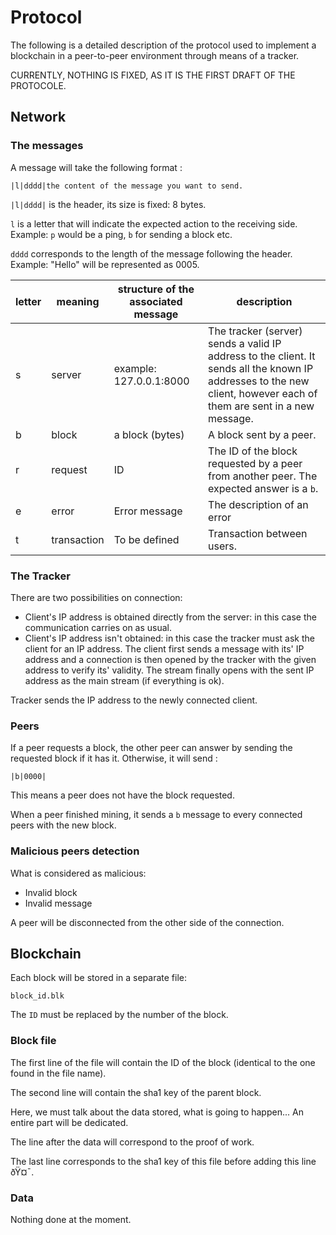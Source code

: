 # Protocol

The following is a detailed  description of the protocol used to implement a blockchain in a peer-to-peer environment through means of a tracker.

CURRENTLY, NOTHING IS FIXED, AS IT IS THE FIRST DRAFT OF THE PROTOCOLE.

## Network

### The messages
A message will take the following format :

```
|l|dddd|the content of the message you want to send.
```

`|l|dddd|` is the header, its size is fixed: 8 bytes.

`l` is a letter that will indicate the expected action to the receiving  side. Example: `p` would be a ping, `b`  for sending a block etc.

`dddd` corresponds to the length of the message following the header. Example:  "Hello"  will be represented as 0005.

|letter|meaning    |structure of the associated message|description|
|------|-----------|-----------------------------------|-----------|
|s     |server     |example: 127.0.0.1:8000            |The tracker (server) sends a valid IP address to the client. It sends all the known IP addresses to the new client, however each of them are sent in a new message.|
|b     |block      |a block (bytes)                    |A block sent by a peer.|
|r     |request    |ID                                 |The ID of the block requested by a peer from another peer. The expected answer is a `b`.|
|e     |error      |Error message                      |The description of an error|
|t     |transaction|To be defined                      |Transaction between users. 



### The Tracker

There are two possibilities on connection:
- Client's IP address is obtained directly from the server: in this case the communication carries on as usual. 
- Client's IP address isn't obtained: in this case the tracker must ask the client for an IP address. The client first sends a message with its' IP address and a connection is then opened by the tracker with the given address to verify  its' validity. The stream finally opens with the sent IP address as the main stream (if everything is ok).

Tracker sends the IP address to the newly connected client.

### Peers
If a peer requests a block, the other peer can answer by sending the requested block if it has it. Otherwise, it will send :
```
|b|0000|
```
This means a peer does not have the block requested.

When a peer finished mining, it sends a `b` message to every connected peers with the new block.

### Malicious peers detection

What is considered as malicious:
- Invalid block
- Invalid message

A peer will be disconnected from the other side of the connection.


## Blockchain

Each block will be stored in a separate  file:
```
block_id.blk
```
The `ID` must be replaced by the number of the block.

### Block file
The first line of the file will contain the ID of the block (identical to the one found in the file name).

The second line will contain the sha1 key of the parent block.

Here, we must talk about the data stored, what is going to happen... An entire part will be dedicated.

The line after the data will correspond to the proof of work.

The last line corresponds  to the sha1 key of this file before adding this line ðŸ¤¯.

### Data

Nothing done at the moment.

